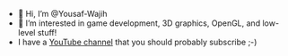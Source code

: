 - 👋 Hi, I’m @Yousaf-Wajih
- 👀 I’m interested in game development, 3D graphics, OpenGL, and low-level stuff!
- I have a [YouTube channel](https://www.youtube.com/channel/@thehelloworldguyofficial) that you should probably subscribe ;-)
